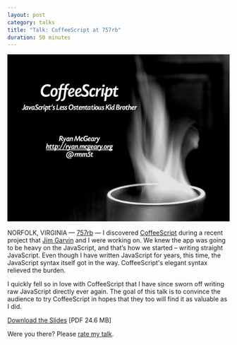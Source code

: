 ```yaml
---
layout: post
category: talks
title: "Talk: CoffeeScript at 757rb"
duration: 50 minutes
---
```


[![CoffeeScript](/images/talks/coffeescript-757rb.png)][slides]

NORFOLK, VIRGINIA &mdash; [757rb][location] &mdash; I discovered
[CoffeeScript][coffeescript] during a recent project that [Jim Garvin][garvin]
and I were working on.  We knew the app was going to be heavy on the JavaScript,
and that’s how we started &ndash; writing straight JavaScript.  Even though I
have written JavaScript for years, this time, the JavaScript syntax itself got
in the way.  CoffeeScript's elegant syntax relieved the burden.

I quickly fell so in love with CoffeeScript that I have since sworn off writing
raw JavaScript directly ever again.  The goal of this talk is to convince the
audience to try CoffeeScript in hopes that they too will find it as valuable as
I did.

[Download the Slides][slides] \[PDF 24.6 MB\]

Were you there? Please [rate my talk](http://spkr8.com/t/4988).

[slides]: http://files.mcgeary.org/presentations/coffeescript-757rb.pdf "Download the Slides"
[coffeescript]: http://jashkenas.github.com/coffee-script/
[garvin]: http://thegarvin.com
[location]:http://www.meetup.com/ruby-130/calendar/14404872/
